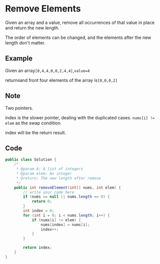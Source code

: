 # Remove Elements

Given an array and a value, remove all occurrences of that value in place and return the new length.

The order of elements can be changed, and the elements after the new length don't matter.

## Example

Given an array`[0,4,4,0,0,2,4,4]`,`value=4`

return`4`and front four elements of the array is`[0,0,0,2]`

## Note

Two pointers.

index is the slower pointer, dealing with the duplicated cases. `nums[i] != elem` as the swap condition.

index will be the return result.

## Code

```java
public class Solution {
    /*
     * @param A: A list of integers
     * @param elem: An integer
     * @return: The new length after remove
     */
    public int removeElement(int[] nums, int elem) {
        // write your code here
        if (nums == null || nums.length == 0) {
            return 0;
        }
        int index = 0;
        for (int i = 0; i < nums.length; i++) {
            if (nums[i] != elem) {
                nums[index] = nums[i];
                index++;
            }
        }

        return index;
    }
}
```
